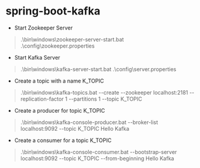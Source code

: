 # spring-boot-kafka


* Start Zookeeper Server
>.\bin\windows\zookeeper-server-start.bat .\config\zookeeper.properties

* Start Kafka Server
>.\bin\windows\kafka-server-start.bat .\config\server.properties

* Create a topic with a name K_TOPIC
>.\bin\windows\kafka-topics.bat --create --zookeeper localhost:2181 --replication-factor 1 --partitions 1 --topic K_TOPIC

* Create a producer for topic K_TOPIC
>.\bin\windows\kafka-console-producer.bat --broker-list localhost:9092 --topic K_TOPIC
>Hello Kafka

* Create a consumer for a topic K_TOPIC
>.\bin\windows\kafka-console-consumer.bat --bootstrap-server localhost:9092 --topic K_TOPIC --from-beginning
Hello Kafka

